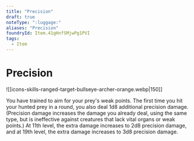 ```yaml
---
title: "Precision"
draft: true
noteType: ":luggage:"
aliases: "Precision"
foundryId: Item.41gHnfSMjwPg1PVI
tags:
  - Item
---
```


# Precision
![[icons-skills-ranged-target-bullseye-archer-orange.webp|150]]

You have trained to aim for your prey's weak points. The first time you hit your hunted prey in a round, you also deal 1d8 additional precision damage. (Precision damage increases the damage you already deal, using the same type, but is ineffective against creatures that lack vital organs or weak points.) At 11th level, the extra damage increases to 2d8 precision damage, and at 19th level, the extra damage increases to 3d8 precision damage.
